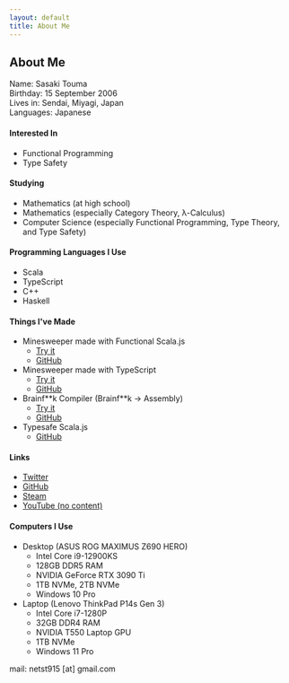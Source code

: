 ```yaml
---
layout: default
title: About Me
---
```


## About Me

Name: Sasaki Touma<br>
Birthday: 15 September 2006<br>
Lives in: Sendai, Miyagi, Japan<br>
Languages: Japanese

#### Interested In
- Functional Programming
- Type Safety

#### Studying
- Mathematics (at high school)
- Mathematics (especially Category Theory, λ-Calculus)
- Computer Science (especially Functional Programming, Type Theory, and Type Safety)

#### Programming Languages I Use
- Scala
- TypeScript
- C++
- Haskell

#### Things I've Made
- Minesweeper made with Functional Scala.js
  - [Try it](https://stouma915.github.io/minesweeper-scala/)
  - [GitHub](https://github.com/stouma915/minesweeper-scala/)
- Minesweeper made with TypeScript
  - [Try it](https://stouma915.github.io/minesweeper/)
  - [GitHub](https://github.com/stouma915/minesweeper/)
- Brainf\*\*k Compiler (Brainf\*\*k → Assembly)
  - [Try it](https://github.com/stouma915/bf-compiler/releases/latest)
  - [GitHub](https://github.com/stouma915/bf-compiler/)
- Typesafe Scala.js
  - [GitHub](https://github.com/stouma915/typesafe-scalajs)

#### Links
* [Twitter](https://twitter.com/net_stouma915)
* [GitHub](https://github.com/stouma915)
* [Steam](https://steamcommunity.com/profiles/76561199242758778)
* [YouTube (no content)](https://www.youtube.com/channel/UCJmPPeZmL-OC03-zSb2Dcwg)

#### Computers I Use
- Desktop (ASUS ROG MAXIMUS Z690 HERO)
  - Intel Core i9-12900KS
  - 128GB DDR5 RAM
  - NVIDIA GeForce RTX 3090 Ti
  - 1TB NVMe, 2TB NVMe
  - Windows 10 Pro
- Laptop (Lenovo ThinkPad P14s Gen 3)
  - Intel Core i7-1280P
  - 32GB DDR4 RAM
  - NVIDIA T550 Laptop GPU
  - 1TB NVMe
  - Windows 11 Pro

mail: netst915 \[at\] gmail.com
